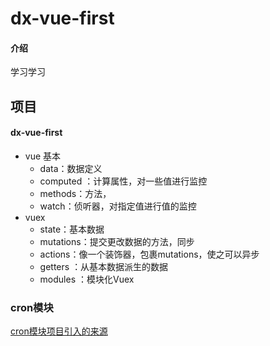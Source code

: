 # dx-vue-first

#### 介绍
  学习学习

## 项目



#### dx-vue-first

 - vue 基本
    - data：数据定义
    - computed ：计算属性，对一些值进行监控
    - methods：方法，
    - watch：侦听器，对指定值进行值的监控
 - vuex 
    - state：基本数据
    - mutations：提交更改数据的方法，同步
    - actions：像一个装饰器，包裹mutations，使之可以异步
    - getters ：从基本数据派生的数据 
    - modules ：模块化Vuex

### cron模块
[cron模块项目引入的来源](https://gitee.com/lindeyi/vue-cron.git)

